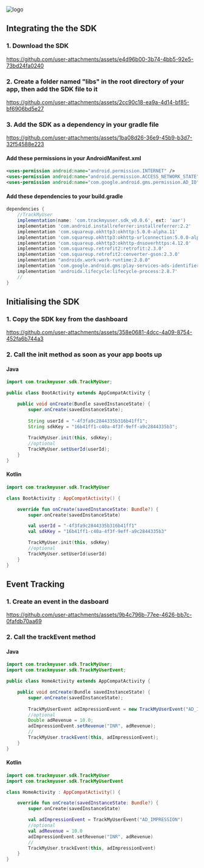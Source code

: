 ![logo](https://github.com/user-attachments/assets/0d41b803-968a-41a8-809a-0dd3d91ec489)

## Integrating the the SDK

### 1. Download the SDK

https://github.com/user-attachments/assets/e4d96b00-3b74-4bb5-92e5-73bd24fa0240

### 2. Create a folder named "libs" in the root directory of your app, then add the SDK file to it

https://github.com/user-attachments/assets/2cc90c18-ea9a-4d14-bf85-bf6906bd5e27

### 3. Add the SDK as a dependency in your gradle file

https://github.com/user-attachments/assets/1ba08d26-36e9-45b9-b3d7-32f54588e223

#### Add these permissions in your AndroidManifest.xml

```xml
<uses-permission android:name="android.permission.INTERNET" />
<uses-permission android:name="android.permission.ACCESS_NETWORK_STATE" />
<uses-permission android:name="com.google.android.gms.permission.AD_ID"/>
```
#### Add these dependencies to your build.gradle

```gradle
dependencies {
    //TrackMyUser
    implementation(name: 'com.trackmyuser.sdk_v0.0.6', ext: 'aar')
    implementation 'com.android.installreferrer:installreferrer:2.2'
    implementation 'com.squareup.okhttp3:okhttp:5.0.0-alpha.11'
    implementation 'com.squareup.okhttp3:okhttp-urlconnection:5.0.0-alpha.11'
    implementation 'com.squareup.okhttp3:okhttp-dnsoverhttps:4.12.0'
    implementation 'com.squareup.retrofit2:retrofit:2.3.0'
    implementation 'com.squareup.retrofit2:converter-gson:2.3.0'
    implementation "androidx.work:work-runtime:2.8.0"
    implementation 'com.google.android.gms:play-services-ads-identifier:18.2.0'
    implementation 'androidx.lifecycle:lifecycle-process:2.8.7'
    //
}
```

## Initialising the SDK

### 1. Copy the SDK key from the dashboard

https://github.com/user-attachments/assets/358e0681-4dcc-4a09-8754-452fa6b744a3

### 2. Call the init method as soon as your app boots up

#### Java

```java
import com.trackmyuser.sdk.TrackMyUser;

public class BootActivity extends AppCompatActivity {

    public void onCreate(Bundle savedInstanceState) {
        super.onCreate(savedInstanceState);
        
        String userId = "-4f3fa9c2844335b316b41ff1";
        String sdkKey = "16b41ff1-c40a-4f3f-9eff-a9c2844335b3";
        
        TrackMyUser.init(this, sdkKey);
        //optional
        TrackMyUser.setUserId(userId);
    }
}
```

#### Kotlin

```kotlin
import com.trackmyuser.sdk.TrackMyUser

class BootActivity : AppCompatActivity() {

    override fun onCreate(savedInstanceState: Bundle?) {
        super.onCreate(savedInstanceState)

        val userId = "-4f3fa9c2844335b316b41ff1"
        val sdkKey = "16b41ff1-c40a-4f3f-9eff-a9c2844335b3"

        TrackMyUser.init(this, sdkKey)
        //optional
        TrackMyUser.setUserId(userId)
    }
}
```

## Event Tracking

### 1. Create an event in the dasboard

https://github.com/user-attachments/assets/9b4c796b-77ee-4626-bb7c-0fafdb70aa69

### 2. Call the trackEvent method

#### Java

```java
import com.trackmyuser.sdk.TrackMyUser;
import com.trackmyuser.sdk.TrackMyUserEvent;

public class HomeActivity extends AppCompatActivity {

    public void onCreate(Bundle savedInstanceState) {
        super.onCreate(savedInstanceState);
        
        TrackMyUserEvent adImpressionEvent = new TrackMyUserEvent("AD_IMPRESSION");
        //optional
        Double adRevenue = 10.0;
        adImpressionEvent.setRevenue("INR", adRevenue);
        //
        TrackMyUser.trackEvent(this, adImpressionEvent);
    }
}
```

#### Kotlin

```kotlin
import com.trackmyuser.sdk.TrackMyUser
import com.trackmyuser.sdk.TrackMyUserEvent

class HomeActivity : AppCompatActivity() {

    override fun onCreate(savedInstanceState: Bundle?) {
        super.onCreate(savedInstanceState)

        val adImpressionEvent = TrackMyUserEvent("AD_IMPRESSION")
        //optional
        val adRevenue = 10.0
        adImpressionEvent.setRevenue("INR", adRevenue)
        //
        TrackMyUser.trackEvent(this, adImpressionEvent)
    }
}
```

